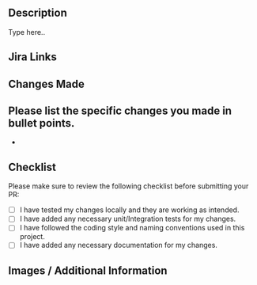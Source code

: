 ## Description
Type here..

## Jira Links


## Changes Made
Please list the specific changes you made in bullet points.
-
-

## Checklist
Please make sure to review the following checklist before submitting your PR:

- [ ] I have tested my changes locally and they are working as intended.
- [ ] I have added any necessary unit/Integration tests for my changes.
- [ ] I have followed the coding style and naming conventions used in this project.
- [ ] I have added any necessary documentation for my changes.

## Images / Additional Information
